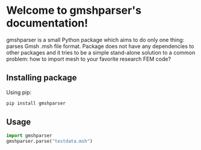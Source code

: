 # Welcome to gmshparser's documentation!


gmshparser is a small Python package which aims to do only one thing: parses
Gmsh .msh file format. Package does not have any dependencies to other packages
and it tries to be a simple stand-alone solution to a common problem: how to
import mesh to your favorite research FEM code?

## Installing package

Using pip:

```bash
pip install gmshparser
```

## Usage

```python
import gmshparser
gmshparser.parse("testdata.msh")
```